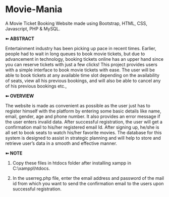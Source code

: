 # Movie-Mania

A Movie Ticket Booking Website made using Bootstrap, HTML, CSS, Javascript, PHP & MySQL.

**➼ ABSTRACT**

Entertainment industry has been picking up pace in recent times. Earlier, people had to wait in long queues to book movie tickets, but due to advancement in technology, booking tickets online has an upper hand since you can reserve tickets with just a few clicks! 
This project provides users with a simple interface to book movie tickets with ease. The user will be able to book tickets at any available time slot depending on the availability of seats, view all his previous bookings, and will also be able to cancel any of his previous bookings etc., 

**➼ OVERVIEW**

The website is made as convenient as possible as the user just has to register himself with the platform by entering some basic details like name, email, gender, age and phone number. It also provides an error message if the user enters invalid data. After successful registration, the user will get a confirmation mail to his/her registered email Id. After signing up, he/she is all set to book seats to watch his/her favorite movies. The database for this system is designed to assist in strategic planning and will help to store and retrieve user’s data in a smooth and effective manner.


**➼ NOTE**

1. Copy these files in htdocs folder after installing xampp in C:\xampp\htdocs.

2. In the userreg.php file, enter the email address and password of the mail id from which you want to send the confirmation email to the users upon successful registration.

